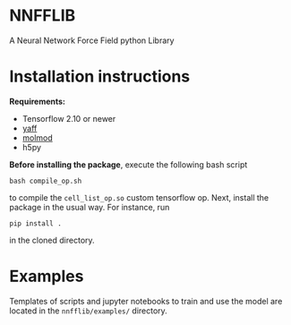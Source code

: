 # NNFFLIB
A Neural Network Force Field python Library


# Installation instructions
**Requirements:**

 - Tensorflow 2.10 or newer
 - [yaff](https://github.com/molmod/yaff)
 - [molmod](https://github.com/molmod/molmod)
 - h5py

**Before installing the package**, execute the following bash script

    bash compile_op.sh

to compile the `cell_list_op.so` custom tensorflow op. Next, install the package in the usual way. For instance, run

    pip install .

in the cloned directory.

# Examples
Templates of scripts and jupyter notebooks to train and use the model are located in the `nnfflib/examples/` directory.
